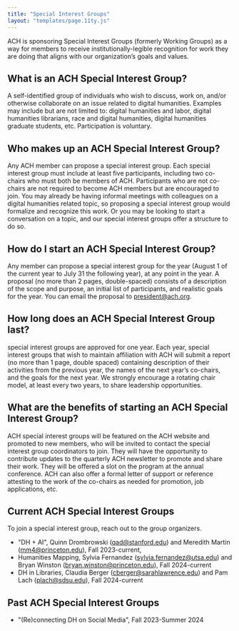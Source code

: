 ```yaml
---
title: "Special Interest Groups"
layout: "templates/page.11ty.js"
---
```


ACH is sponsoring Special Interest Groups (formerly Working Groups) as a way for members to receive institutionally-legible recognition for work they are doing that aligns with our organization’s goals and values.


## What is an ACH Special Interest Group?

A self-identified group of individuals who wish to discuss, work on, and/or otherwise collaborate on an issue related to digital humanities. Examples may include but are not limited to: digital humanities and labor, digital humanities librarians, race and digital humanities, digital humanities graduate students, etc. Participation is voluntary.


## Who makes up an ACH Special Interest Group?

Any ACH member can propose a special interest group. Each special interest group must include at least five participants, including two co-chairs who must both be members of ACH. Participants who are not co-chairs are not required to become ACH members but are encouraged to join. You may already be having informal meetings with colleagues on a digital humanities related topic, so proposing a special interest group would formalize and recognize this work. Or you may be looking to start a conversation on a topic, and our special interest groups offer a structure to do so.


## How do I start an ACH Special Interest Group?

Any member can propose a special interest group for the year (August 1 of the current year to July 31 the following year), at any point in the year. A proposal (no more than 2 pages, double-spaced) consists of a description of the scope and purpose, an initial list of participants, and realistic goals for the year. You can email the proposal to president@ach.org.


## How long does an ACH Special Interest Group last?

special interest groups are approved for one year. Each year, special interest groups that wish to maintain affiliation with ACH will submit a report (no more than 1 page, double spaced) containing description of their activities from the previous year, the names of the next year’s co-chairs, and the goals for the next year. We strongly encourage a rotating chair model, at least every two years, to share leadership opportunities.


## What are the benefits of starting an ACH Special Interest Group?

ACH special interest groups will be featured on the ACH website and promoted to new members, who will be invited to contact the special interest group coordinators to join. They will have the opportunity to contribute updates to the quarterly ACH newsletter to promote and share their work. They will be offered a slot on the program at the annual conference. ACH can also offer a formal letter of support or reference attesting to the work of the co-chairs as needed for promotion, job applications, etc.

## Current ACH Special Interest Groups
To join a special interest group, reach out to the group organizers. 
* "DH + AI", Quinn Drombrowski (qad@stanford.edu) and Meredith Martin (mm4@princeton.edu), Fall 2023-current, 
* Humanities Mapping, Sylvia Fernandez (sylvia.fernandez@utsa.edu) and Bryan Winston (bryan.winston@princeton.edu), Fall 2024-current
* DH in Libraries, Claudia Berger (cberger@sarahlawrence.edu) and Pam Lach (plach@sdsu.edu), Fall 2024-current

## Past ACH Special Interest Groups
* "(Re)connecting DH on Social Media", Fall 2023-Summer 2024
